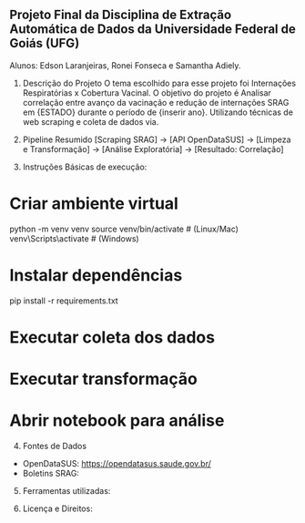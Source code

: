 ## Projeto Final da Disciplina de Extração Automática de Dados da Universidade Federal de Goiás (UFG)

Alunos: Edson Laranjeiras, Ronei Fonseca e Samantha Adiely.
 
1. Descrição do Projeto
O tema escolhido para esse projeto foi Internações Respiratórias x Cobertura Vacinal. 
O objetivo do projeto é Analisar correlação entre avanço da vacinação e redução de internações SRAG em {ESTADO} durante o período de {inserir ano}.
Utilizando técnicas de web scraping e coleta de dados via.

3. Pipeline Resumido
[Scraping SRAG] → [API OpenDataSUS] → [Limpeza e Transformação] → [Análise Exploratória] → [Resultado: Correlação]

4. Instruções Básicas de execução:
# Criar ambiente virtual
python -m venv venv
source venv/bin/activate  # (Linux/Mac)
venv\Scripts\activate     # (Windows)

# Instalar dependências
pip install -r requirements.txt

# Executar coleta dos dados

# Executar transformação

# Abrir notebook para análise

4. Fontes de Dados
* OpenDataSUS: https://opendatasus.saude.gov.br/
* Boletins SRAG:
  
5. Ferramentas utilizadas:

6. Licença e Direitos:
